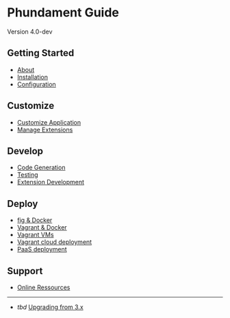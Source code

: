 Phundament Guide
================

Version 4.0-dev

Getting Started
---------------

- [About](10-about.md)
- [Installation](20-installation.md)
- [Configuration](21-configuration.md)

Customize 
---------

- [Customize Application](30-customize.md)
- [Manage Extensions](31-extension-management.md)

Develop
-------

- [Code Generation](41-code-generation.md)
- [Testing](42-testing.md)
- [Extension Development](44-extension-development.md)

Deploy
------

- [fig & Docker](51-fig.md)
- [Vagrant & Docker](51-vagrant-docker.md)
- [Vagrant VMs](51-vagrant.md)
- [Vagrant cloud deployment](51-vagrant-cloud.md)
- [PaaS deployment](52-paas.md)

Support
-------

- [Online Ressources](70-links.md)

---

- *tbd* [Upgrading from 3.x](11-upgrading.md)
